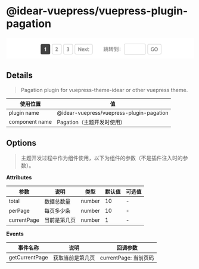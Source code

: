 # @idear-vuepress/vuepress-plugin-pagation

![demo.png](./images/demo.png)

## Details

> Pagation plugin for vuepress-theme-idear or other vuepress theme.

|使用位置|值|
|-|-|
|plugin name|@idear-vuepress/vuepress-plugin-pagation|
|component name|Pagation（主题开发时使用）|

## Options

> 主题开发过程中作为组件使用，以下为组件的参数（不是插件注入时的参数）。

**Attributes**

|参数|说明|类型|默认值|可选值|
|-|-|-|-|-|
|total|数据总数量|number|10|-|
|perPage|每页多少条|number|10|-|
|currentPage|当前是第几页|number|1|-|

**Events**

|事件名称|说明|回调参数|
|-|-|-|
|getCurrentPage|获取当前是第几页|currentPage: 当前页码|

